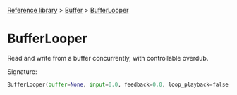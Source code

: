 [Reference library](../index.md) > [Buffer](index.md) > [BufferLooper](bufferlooper.md)

# BufferLooper

Read and write from a buffer concurrently, with controllable overdub.

Signature:
```python
BufferLooper(buffer=None, input=0.0, feedback=0.0, loop_playback=false, loop_record=false)
```
